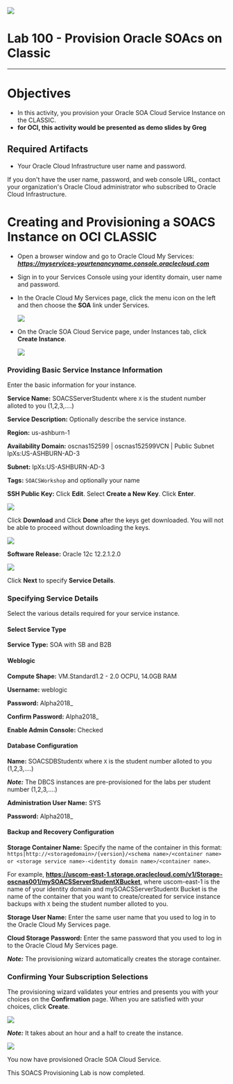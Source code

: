 <img class="float-right" src="images/j2c-logo.png">

# Lab 100 - Provision Oracle SOAcs on Classic

---

# Objectives

- In this activity, you provision your Oracle SOA Cloud Service Instance on the CLASSIC.
- **for OCI, this activity would be presented as demo slides by Greg**

## Required Artifacts

- Your Oracle Cloud Infrastructure user name and password.

If you don't have the user name, password, and web console URL, contact your organization's Oracle Cloud administrator who subscribed to Oracle Cloud Infrastructure.

# Creating and Provisioning a SOACS Instance on OCI CLASSIC

- Open a browser window and go to Oracle Cloud My Services:
***https://myservices-yourtenancyname.console.oraclecloud.com***

- Sign in to your Services Console using your identity domain, user name and password.

- In the Oracle Cloud My Services page, click the menu icon on the left and then choose the **SOA** link under Services.

    ![](images/provisioning/image025.png)

- On the Oracle SOA Cloud Service page, under Instances tab, click **Create Instance**.

    ![](images/provisioning/image026.png)

### Providing Basic Service Instance Information

Enter the basic information for your instance.

**Service Name:** SOACSServerStudent`X`
where `X` is the student number alloted to you (1,2,3,....)

**Service Description:** Optionally describe the service instance.

**Region:** us-ashburn-1

**Availability Domain:** oscnas152599 | oscnas152599VCN | Public Subnet IpXs:US-ASHBURN-AD-3

**Subnet:** IpXs:US-ASHBURN-AD-3

**Tags:** `SOACSWorkshop` and optionally your name

**SSH Public Key:** Click **Edit**. Select **Create a New Key**. Click **Enter**.

![](images/provisioning/image022_001.png)

Click **Download** and Click **Done** after the keys get downloaded. You will not be able to proceed without downloading the keys.

![](images/provisioning/image022_002.png)

**Software Release:** Oracle 12c 12.2.1.2.0

![](images/provisioning/image027_002.png)

Click **Next** to specify **Service Details**.

### Specifying Service Details

Select the various details required for your service instance.

#### Select Service Type

**Service Type:** SOA with SB and B2B

#### Weblogic

**Compute Shape:** VM.Standard1.2 - 2.0 OCPU, 14.0GB RAM

**Username:** weblogic

**Password:** Alpha2018_

**Confirm Password:** Alpha2018_

**Enable Admin Console:** Checked

#### Database Configuration

**Name:** SOACSDBStudent`X`
where `X` is the student number alloted to you (1,2,3,....)

***Note:*** The DBCS instances are pre-provisioned for the labs per student number (1,2,3,....)

**Administration User Name:** SYS

**Password:** Alpha2018_

#### Backup and Recovery Configuration

**Storage Container Name:** 
Specify the name of the container in this format: `https|http://<storagedomain>/{version}/<schema name>/<container name> or <storage service name>-<identity domain name>/<container name>`.

For example, **https://uscom-east-1.storage.oraclecloud.com/v1/Storage-oscnas001/mySOACSServerStudentXBucket**, where uscom-east-1 is the name of your identity domain and mySOACSServerStudent`X` Bucket is the name of the container that you want to create/created for service instance backups with `X` being the student number alloted to you.

**Storage User Name:** Enter the same user name that you used to log in to the Oracle Cloud My Services page.

**Cloud Storage Password:** Enter the same password that you used to log in to the Oracle Cloud My Services page.

***Note:*** The provisioning wizard automatically creates the storage container.

### Confirming Your Subscription Selections

The provisioning wizard validates your entries and presents you with your choices on the **Confirmation** page. When you are satisfied with your choices, click **Create**.

![](images/provisioning/image030_001.png)

***Note:*** It takes about an hour and a half to create the instance.

![](images/provisioning/image031_001.png)

You now have provisioned Oracle SOA Cloud Service.

This SOACS Provisioning Lab is now completed.
